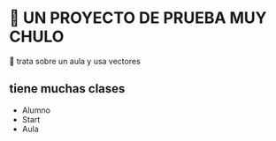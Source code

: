 # :elephant: UN PROYECTO DE PRUEBA MUY CHULO

:hammer: trata sobre un aula y usa vectores

## tiene muchas clases

- Alumno
- Start
- Aula